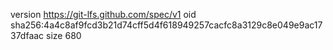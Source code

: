 version https://git-lfs.github.com/spec/v1
oid sha256:4a4c8af9fcd3b21d74cff5d4f618949257cacfc8a3129c8e049e9ac1737dfaac
size 680
